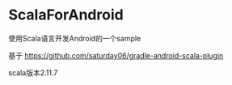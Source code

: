 # ScalaForAndroid

使用Scala语言开发Android的一个sample

基于 https://github.com/saturday06/gradle-android-scala-plugin 

scala版本2.11.7
